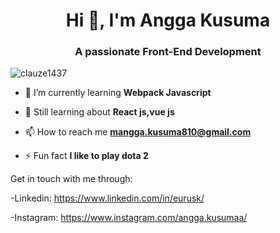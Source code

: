<h1 align="center">Hi 👋, I'm Angga Kusuma</h1>
<h3 align="center">A passionate Front-End Development</h3>

<p align="left"> <img src="https://komarev.com/ghpvc/?username=clauze1437&label=Profile%20views&color=0e75b6&style=flat" alt="clauze1437" /> </p>

- 🌱 I’m currently learning **Webpack Javascript**

- 💬 Still learning about **React js,vue js**

- 📫 How to reach me **mangga.kusuma810@gmail.com**

- ⚡ Fun fact **I like to play dota 2**

Get in touch with me through:

-Linkedin: https://www.linkedin.com/in/eurusk/

-Instagram: https://www.instagram.com/angga.kusumaa/

